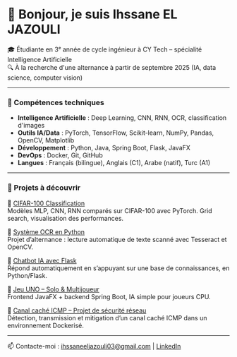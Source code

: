 # 👋 Bonjour, je suis Ihssane EL JAZOULI

🎓 Étudiante en 3ᵉ année de cycle ingénieur à CY Tech – spécialité Intelligence Artificielle  
🔍 À la recherche d'une alternance à partir de septembre 2025 (IA, data science, computer vision)

---

### 🧠 Compétences techniques

- **Intelligence Artificielle** : Deep Learning, CNN, RNN, OCR, classification d'images  
- **Outils IA/Data** : PyTorch, TensorFlow, Scikit-learn, NumPy, Pandas, OpenCV, Matplotlib  
- **Développement** : Python, Java, Spring Boot, Flask, JavaFX  
- **DevOps** : Docker, Git, GitHub  
- **Langues** : Français (bilingue), Anglais (C1), Arabe (natif), Turc (A1)

---

### 🚀 Projets à découvrir

🔹 [CIFAR-100 Classification](https://github.com/ihssaneeljazouli/cifar100-classification)  
Modèles MLP, CNN, RNN comparés sur CIFAR-100 avec PyTorch. Grid search, visualisation des performances.

🔹 [Système OCR en Python](https://github.com/ihssaneeljazouli/ocr-system)  
Projet d’alternance : lecture automatique de texte scanné avec Tesseract et OpenCV.

🔹 [Chatbot IA avec Flask](https://github.com/ihssaneeljazouli/chatbot-flask)  
Répond automatiquement en s’appuyant sur une base de connaissances, en Python/Flask.

🔹 [Jeu UNO – Solo & Multijoueur](https://github.com/ihssaneeljazouli/uno-game)  
Frontend JavaFX + backend Spring Boot, IA simple pour joueurs CPU.

🔹 [Canal caché ICMP – Projet de sécurité réseau](https://github.com/ihssaneeljazouli/covert-channel-icmp)  
Détection, transmission et mitigation d’un canal caché ICMP dans un environnement Dockerisé.

---

📫 Contacte-moi : ihssaneeljazouli03@gmail.com | [LinkedIn](https://www.linkedin.com/in/ihssane-el-jazouli)

